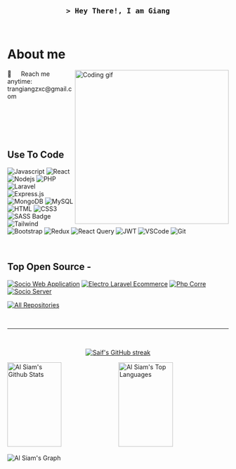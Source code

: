 <!--
<h2 align="center">
  Welcome to Al Siam World!
  <img src="https://media.giphy.com/media/hvRJCLFzcasrR4ia7z/giphy.gif" width="28">
</h2>
-->

<!--
<p align="center">
  <a href="https://github.com/alsiam"><img src="https://readme-typing-svg.herokuapp.com/?lines=Self%20Taught%20Programmer;Front%20End%20Developer;1.5%2B%20years%20of%20coding%20experience;Always%20learning%20new%20things&center=true&width=380&height=45"></a>
</p>

 -->

 


<!-- Intro  -->
<h3 align="center">
        <samp>&gt; Hey There!, I am
                <b> Giang </b>
        </samp>
</h3>




<p align="center">


<br />

<!-- About Section -->
 # About me
<p>
 <img align="right" width="350" src="/assets/programmer.gif" alt="Coding gif" />
 📧 &emsp; Reach me anytime: trangiangzxc@gmail.com<br/><br/>
</p>

<br/>
<br/>
<br/>

## Use To Code

![Javascript](https://img.shields.io/badge/Javascript-F0DB4F?style=for-the-badge&labelColor=black&logo=javascript&logoColor=F0DB4F)
![React](https://img.shields.io/badge/-React-61DBFB?style=for-the-badge&labelColor=black&logo=react&logoColor=61DBFB)
![Nodejs](https://img.shields.io/badge/Nodejs-3C873A?style=for-the-badge&labelColor=black&logo=node.js&logoColor=3C873A)
![PHP](https://img.shields.io/badge/php-%23777BB4.svg?style=for-the-badge&logo=php&logoColor=white)
![Laravel](https://img.shields.io/badge/laravel-%23FF2D20.svg?style=for-the-badge&logo=laravel&logoColor=white)
![Express.js](https://img.shields.io/badge/Express.js-000000?style=for-the-badge&logo=express&logoColor=white)
![MongoDB](https://img.shields.io/badge/MongoDB-4EA94B?style=for-the-badge&logo=mongodb&logoColor=white)
![MySQL](https://img.shields.io/badge/mysql-%2300f.svg?style=for-the-badge&logo=mysql&logoColor=white)
![HTML](https://img.shields.io/badge/HTML5-E34F26?style=for-the-badge&logo=html5&logoColor=white)
![CSS3](https://img.shields.io/badge/CSS3-1572B6?style=for-the-badge&logo=css3&logoColor=white)
![SASS Badge](https://img.shields.io/badge/Sass-CC6699?style=for-the-badge&logo=sass&logoColor=white)
![Tailwind](https://img.shields.io/badge/Tailwind_CSS-092749?style=for-the-badge&logo=tailwindcss&logoColor=06B6D4&labelColor=000000)
![Bootstrap](https://img.shields.io/badge/Bootstrap-563D7C?style=for-the-badge&logo=bootstrap&logoColor=white)
![Redux](https://img.shields.io/badge/Redux-593D88?style=for-the-badge&logo=redux&logoColor=white)
![React Query](https://img.shields.io/badge/-React_Query-FF4154?style=for-the-badge&logo=react%20query&logoColor=white)
![JWT](https://img.shields.io/badge/JWT-black?style=for-the-badge&logo=JSON%20web%20tokens)
![VSCode](https://img.shields.io/badge/Visual_Studio-0078d7?style=for-the-badge&logo=visual%20studio&logoColor=white)
![Git](https://img.shields.io/badge/Git-F05032?style=for-the-badge&logo=git&logoColor=white)

<br/>

## Top Open Source -
[![Socio Web Application](https://github-readme-stats.vercel.app/api/pin/?username=2508roblox&repo=Socio_Client&border_color=7F3FBF&bg_color=0D1117&title_color=C9D1D9&text_color=8B949E&icon_color=7F3FBF)](https://github.com/2508roblox/Socio_Client)
[![Electro Laravel Ecommerce](https://github-readme-stats.vercel.app/api/pin/?username=2508roblox&repo=laravel_livewire&border_color=7F3FBF&bg_color=0D1117&title_color=C9D1D9&text_color=8B949E)](https://github.com/alsiam/al-folio)
[![Php Corre](https://github-readme-stats.vercel.app/api/pin/?username=2508roblox&repo=php_mvc_core&border_color=7F3FBF&bg_color=0D1117&title_color=C9D1D9&text_color=8B949E&icon_color=7F3FBF)](https://github.com/alsiam/alsiam)
[![Socio Server](https://github-readme-stats.vercel.app/api/pin/?username=2508roblox&repo=Socio_Server&border_color=7F3FBF&bg_color=0D1117&title_color=C9D1D9&text_color=8B949E&icon_color=7F3FBF)](https://github.com/alsiam/alsiam.github.io)

<p align="left">
  <a href="https://github.com/2508roblox?tab=repositories" target="_blank"><img alt="All Repositories" title="All Repositories" src="https://img.shields.io/badge/-All%20Repos-2962FF?style=for-the-badge&logo=koding&logoColor=white"/></a>
</p>

<br/>
<hr/>
<br/>

<p align="center">
  <a href="https://github.com/alsiam">
    <img src="https://github-readme-streak-stats.herokuapp.com/?user=2508roblox&theme=radical&hide_border=false" alt="Saif's GitHub streak"/>
  </a>
</p>

 

<a> 
    <a href="https://github.com/alsiam"><img alt="Al Siam's Github Stats" src="https://github-readme-stats.vercel.app/api?username=2508roblox&theme=radical&hide_border=false&include_all_commits=false&count_private=false" height="192px" width="49.5%"/></a>
  <a href="https://github.com/alsiam"><img alt="Al Siam's Top Languages" src="https://github-readme-stats.vercel.app/api/top-langs/?username=2508roblox&theme=radical&hide_border=false&include_all_commits=false&count_private=false&layout=compact" height="192px" width="49.5%"/></a>
  <br/>
</a>


![Al Siam's Graph](https://github-readme-activity-graph.vercel.app/graph?username=2508roblox&custom_title=Al%20Siam%27s%20GitHub%20Activity%20Graph&bg_color=0D1117&color=7F3FBF&line=7F3FBF&point=7F3FBF&area_color=FFFFFF&title_color=FFFFFF&area=true)
